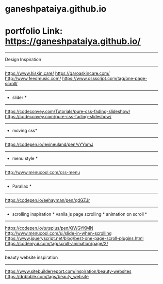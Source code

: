 

# ganeshpataiya.github.io

# portfolio Link: https://ganeshpataiya.github.io/


*****************************************************************************************
Design Inspiration 
*****************************************************************************************
https://www.hiskin.care/
https://garoaskincare.com/
http://www.feedmusic.com/
https://www.cssscript.com/tag/one-page-scroll/

*****************************************************************************************
 * slider *
*****************************************************************************************
https://codeconvey.com/Tutorials/pure-css-fading-slideshow/
https://codeconvey.com/pure-css-fading-slideshow/

*****************************************************************************************
 * moving css*
*****************************************************************************************
https://codepen.io/levineuland/pen/vYYomJ

*****************************************************************************************
 * menu style *
*****************************************************************************************
http://www.menucool.com/css-menu

*****************************************************************************************
 * Parallax *
*****************************************************************************************
https://codepen.io/eehayman/pen/qdGZJr

*****************************************************************************************
 * scrolling inspiration * vanila js page scrolling * animation on scroll *
*****************************************************************************************
https://codepen.io/tutsplus/pen/QWGYKMN
http://www.menucool.com/ui/slide-in-when-scrolling
https://www.jqueryscript.net/blog/best-one-page-scroll-plugins.html
https://codemyui.com/tag/scroll-animation/page/2/

*****************************************************************************************
beauty website inspiration
*****************************************************************************************
https://www.sitebuilderreport.com/inspiration/beauty-websites
https://dribbble.com/tags/beauty_website
